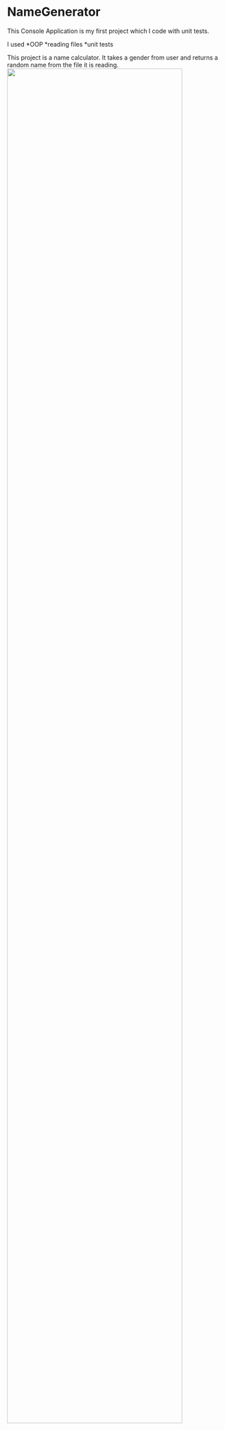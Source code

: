 # NameGenerator

This Console Application is my first project which I code with unit tests. 

I used
*OOP
*reading files
*unit tests

This project is a name calculator. It takes a gender from user and returns a random name from the file it is reading.
<img src="https://user-images.githubusercontent.com/69118634/113424876-8e542e80-93d9-11eb-909b-fd27d4b2856e.JPG" width="90%"></img> 
